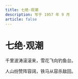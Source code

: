```yaml
---
title: 七绝·观潮
description: 写于 1957 年 9 月
article: false
---
```


# 七绝·观潮

千里波涛滚滚来，雪花飞向钓鱼台。

人山纷赞阵容阔，铁马从容杀敌回。

